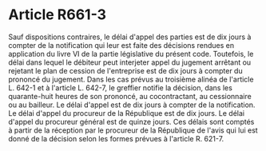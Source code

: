 # Article R661-3

Sauf dispositions contraires, le délai d'appel des parties est de dix jours à compter de la notification qui leur est faite des décisions rendues en application du livre VI de la partie législative du présent code.   Toutefois, le délai dans lequel le débiteur peut interjeter appel du jugement arrêtant ou rejetant le plan de cession de l'entreprise est de dix jours à compter du prononcé du jugement.   Dans les cas prévus au troisième alinéa de l'article L. 642-1 et à l'article L. 642-7, le greffier notifie la décision, dans les quarante-huit heures de son prononcé, au cocontractant, au cessionnaire ou au bailleur. Le délai d'appel est de dix jours à compter de la notification.   Le délai d'appel du procureur de la République est de dix jours. Le délai d'appel du procureur général est de quinze jours. Ces délais sont comptés à partir de la réception par le procureur de la République de l'avis qui lui est donné de la décision selon les formes prévues à l'article R. 621-7.